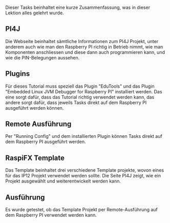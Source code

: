 Dieser Tasks beinhaltet eine kurze Zusammenfassung, was in dieser Lektion alles gelehrt wurde.

## PI4J
Die Webseite beinhaltet sämtliche Informationen zum PI4J Projekt, unter anderem auch wie man den Raspberry PI richtig 
in Betrieb nimmt, wie man Komponenten anschliessen und diese dann auch programmieren kann, und wie die PIN-Belegungen 
aussehen.

## Plugins
Für dieses Tutorial muss speziell das Plugin "EduTools" und das Plugin "Embedded Linux JVM Debugger for Raspberry PI" 
installiert werden. Das eine sorgt dafür, dass das Tutorial richtig verwendet werden kann, das andere sorgt dafür, dass 
jeweils Tasks direkt auf dem Raspberry PI ausgeführt werden können.

## Remote Ausführung
Per "Running Config" und dem installierten Plugin können Tasks direkt auf dem Raspberry PI ausgeführt werden.

## RaspiFX Template
Das Template beinhaltet drei verschiedene Template projekte, wovon eines für das IP12 Projekt verwendet werden sollte.
Die Seite PI4J zeigt, wie ein Projekt ausgewählt und weiterentwickelt werden kann.

## Ausführung
Es wurde getestet, ob das Template Projekt per Remote-Ausführung auf dem Raspberry PI verwendet werden kann.